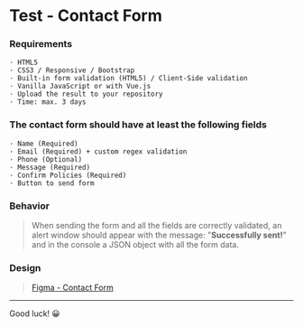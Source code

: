 # Test - Contact Form

### Requirements

```
· HTML5
· CSS3 / Responsive / Bootstrap
· Built-in form validation (HTML5) / Client-Side validation
· Vanilla JavaScript or with Vue.js
· Upload the result to your repository
· Time: max. 3 days
```

### The contact form should have at least the following fields
``` 
· Name (Required)
· Email (Required) + custom regex validation
· Phone (Optional)
· Message (Required)
· Confirm Policies (Required)
· Button to send form
```

### Behavior
> When sending the form and all the fields are correctly validated, an alert window should appear with the message:  "__Successfully sent!__"  and in the console a JSON object with all the form data.

### Design
> [Figma - Contact Form](https://www.figma.com/file/itjiL01ZPYZrE5Z502kSnK/Contact-Form)

---

Good luck! 😀
